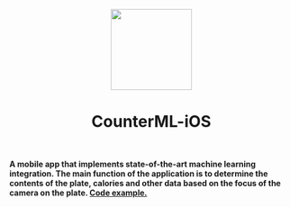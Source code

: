 <p align="center">
   <a href="url"><img src="https://i.postimg.cc/dtNM0XkZ/image-5.png" height="auto" width="144" style="border-radius:50"></a>
  <h1 align="center">CounterML-iOS</h1>
</p>

<p align="center">
  <a aria-label="Working snippets" target="_blank">
    <img alt="" src="https://img.shields.io/badge/iOS-16.0+-black.svg?style=for-the-badge&logo=AppIcon">
  </a>
  <a aria-label="Working snippets" target="_blank">
    <img alt="" src="https://img.shields.io/badge/Xcode-14.0+-black.svg?style=for-the-badge&logo=AppIcon">
  </a>
    <a aria-label="Working snippets" target="_blank">
    <img alt="" src="https://img.shields.io/badge/Swift%205.7-red.svg?style=for-the-badge&logo=AppIcon">
  </a>
</p>

**A mobile app that implements state-of-the-art machine learning integration. The main function of the application is to determine the contents of the plate, calories and other data based on the focus of the camera on the plate. [Code example.](https://pages.github.com/)**
